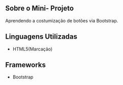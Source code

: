 
## Sobre o Mini- Projeto

Aprendendo a costumização de botões via Bootstrap.

## Linguagens Utilizadas

- HTML5(Marcação)

## Frameworks
- Bootstrap
